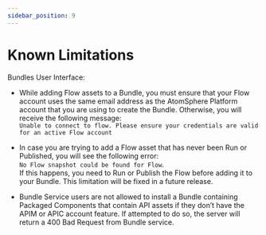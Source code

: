 ```yaml
---
sidebar_position: 9
---
```

# Known Limitations

<head>
  <meta name="guidename" content="Bundles"/>
  <meta name="context" content="ad8d7533-6b85-46d8-bae0-58a21ec4f129"/>
</head>

Bundles User Interface:

* While adding Flow assets to a Bundle, you must ensure that your Flow account uses the same email address as the AtomSphere Platform account that  you are using to create the Bundle. Otherwise, you will receive the following message:<br/>
`Unable to connect to flow. Please ensure your credentials are valid for an active Flow account`

* In case you are trying to add a Flow asset that has never been Run or Published, you will see the following error: <br/>
`No Flow snapshot could be found for Flow`. <br/>  If this happens, you need to Run or Publish the Flow before adding it to your Bundle.  This limitation will be fixed in a future release.

* Bundle Service users are not allowed to install a Bundle containing Packaged Components that contain API assets if they don’t have the APIM or APIC account feature.  If attempted to do so, the server will return a 400 Bad Request from Bundle service.